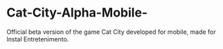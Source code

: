 # Cat-City-Alpha-Mobile-
Official beta version of the game Cat City developed for mobile, made for Instal Entretenimento.
